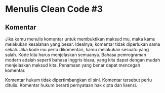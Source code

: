 # Menulis Clean Code \#3

## Komentar

Jika kamu menulis komentar untuk membuktikan maksud mu, maka kamu melakukan kesalahan yang besar. Idealnya, komentar tidak diperlukan sama sekali. Jika kode mu perlu dikomentari, kamu melakukan sesuatu yang salah. Kode kita harus menjelaskan semuanya. Bahasa pemrograman modern adalah seperti bahasa Inggris biasa, yang kita dapat dengan mudah menjelaskan maksud kita. Penamaan yang benar dapat mencegah komentar.

Komentar hukum tidak dipertimbangkan di sini. Komentar tersebut perlu ditulis. Komentar hukum berarti pernyataan hak cipta dan lisensi.

